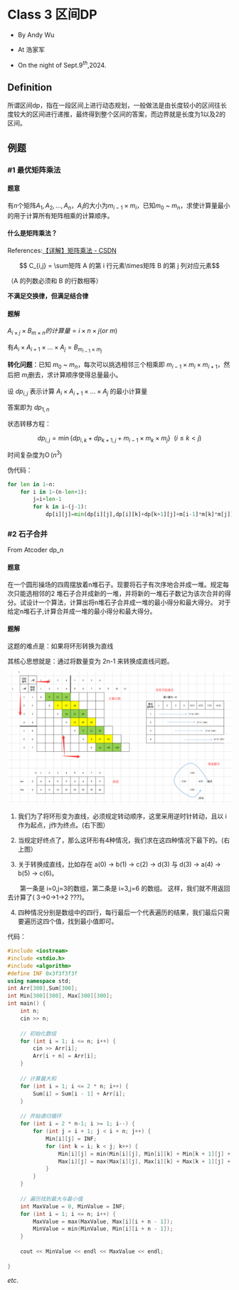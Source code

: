 # Class 3 区间DP

- By Andy Wu

- At 浩家军

- On the night of Sept.9$^{th}$,2024.

## Definition

所谓区间dp，指在一段区间上进行动态规划，一般做法是由长度较小的区间往长度较大的区间进行递推，最终得到整个区间的答案，而边界就是长度为1以及2的区间。

## 例题

### #1 最优矩阵乘法

#### 题意

有$n$个矩阵$A_1,A_2,...,A_n$，$A_i$的大小为$m_{i-1} \times m_i$，已知$m_0$ ~ $m_n$，求使计算量最小的用于计算所有矩阵相乘的计算顺序。

#### 什么是矩阵乘法？

References:[【详解】矩阵乘法 - CSDN](https://blog.csdn.net/STRVE/article/details/106739349)

$$ C_{i,j} = \sum矩阵 A 的第 i 行元素\times矩阵 B 的第 j 列对应元素$$

（A 的列数必须和 B 的行数相等）

**不满足交换律，但满足结合律**

#### 题解

$A_{i\times j} \times B_{m \times n} 的计算量 = i \times n \times j (or \ m)$

有$A_i \times A_{i+1} \times ... \times A_j = B_{m_{i-1} \times {m_j}}$

**转化问题**：已知 $m_0$ ~ $m_n$，每次可以挑选相邻三个相乘即 $m_{i-1} \times m_i \times m_{i+1}$，然后把  $m_i$删去，求计算顺序使得总量最小。

设 $dp_{i,j}$ 表示计算 $A_i \times A_{i+1} \times ... \times A_j$ 的最小计算量

答案即为 $dp_{1,n}$

状态转移方程：

$$ dp_{i,j} = \operatorname{min} \{ dp_{i,k} + dp_{k+1,j}+m_{i-1} \times m_k \times m_{j} \}\ \ (i \le k \lt j) $$

时间复杂度为$\operatorname{O}(n^3)$

伪代码：

```py
for len in 1~n:
    for i in 1~(n-len+1):
        j=i+len-1
        for k in i~(j-1):
            dp[i][j]=min(dp[i][j],dp[i][k]+dp[k+1][j]+m[i-1]*m[k]*m[j])
```

### #2 石子合并

From Atcoder dp_n

#### 题意

在一个圆形操场的四周摆放着n堆石子。现要将石子有次序地合并成一堆。规定每次只能选相邻的2 堆石子合并成新的一堆，并将新的一堆石子数记为该次合并的得分。试设计一个算法，计算出将n堆石子合并成一堆的最小得分和最大得分。
对于给定n堆石子,计算合并成一堆的最小得分和最大得分。

#### 题解

这题的难点是：如果将环形转换为直线

其核心思想就是：通过将数量变为 2n-1 来转换成直线问题。

![Explanation](../../../Resource/Class%203%20区间DP%20-%201.png)

1. 我们为了将环形变为直线，必须规定转动顺序，这里采用逆时针转动，且以 i 作为起点，j作为终点。(右下图）

2. 当规定好终点了，那么这环形有4种情况，我们求在这四种情况下最下的。(右上图）

3. 关于转换成直线，比如存在 a(0) -> b(1) -> c(2) -> d(3) 与 d(3) -> a(4) -> b(5) -> c(6)。

　　第一条是 i=0,j=3的数组，第二条是 i=3,j=6 的数组。 这样，我们就不用返回去计算了( 3->0->1->2 ???)。

4. 四种情况分别是数组中的四行，每行最后一个代表遍历的结果，我们最后只需要遍历这四个值，找到最小值即可。

代码：
```cpp
#include <iostream>
#include <stdio.h>
#include <algorithm>
#define INF 0x3f3f3f3f
using namespace std;
int Arr[300],Sum[300];
int Min[300][300], Max[300][300];
int main() {
    int n;
    cin >> n;

    // 初始化数组
    for (int i = 1; i <= n; i++) {
        cin >> Arr[i];
        Arr[i + n] = Arr[i];
    }

    // 计算最大和
    for (int i = 1; i <= 2 * n; i++) {
        Sum[i] = Sum[i - 1] + Arr[i];
    }

    // 开始递归循环
    for (int i = 2 * n-1; i >= 1; i--) {
        for (int j = i + 1; j < i + n; j++) {
            Min[i][j] = INF;
            for (int k = i; k < j; k++) {
                Min[i][j] = min(Min[i][j], Min[i][k] + Min[k + 1][j] + Sum[j] - Sum[i - 1]);
                Max[i][j] = max(Max[i][j], Max[i][k] + Max[k + 1][j] + Sum[j] - Sum[i - 1]);
            }
        }
    }

    // 遍历找到最大与最小值
    int MaxValue = 0, MinValue = INF;
    for (int i = 1; i <= n; i++) {
        MaxValue = max(MaxValue, Max[i][i + n - 1]);
        MinValue = min(MinValue, Min[i][i + n - 1]);
    }

    cout << MinValue << endl << MaxValue << endl;

}
```

$etc.$